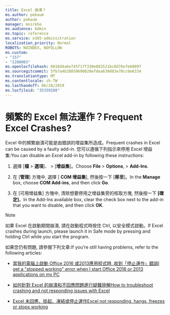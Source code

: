 ```yaml
---
title: Excel 崩潰？
ms.author: pebaum
author: pebaum
manager: mnirkhe
ms.audience: Admin
ms.topic: reference
ms.service: o365-administration
localization_priority: Normal
ROBOTS: NOINDEX, NOFOLLOW
ms.custom:
- "157"
- "2200003"
ms.openlocfilehash: 6010d4a6e745f17f330e883521bc8d76efe68097
ms.sourcegitcommit: 5fb7a4b28859690020efdea630d03e70cc0e6334
ms.translationtype: MT
ms.contentlocale: zh-TW
ms.lasthandoff: 06/28/2019
ms.locfileid: "35359288"
---
```

# <a name="frequent-excel-crashes"></a><span data-ttu-id="2395d-102">頻繁的 Excel 無法運作？</span><span class="sxs-lookup"><span data-stu-id="2395d-102">Frequent Excel Crashes?</span></span>

<span data-ttu-id="2395d-103">Excel 中的頻繁崩潰可能是由錯誤的增益集所造成。</span><span class="sxs-lookup"><span data-stu-id="2395d-103">Frequent crashes in Excel can be caused by a faulty add-in.</span></span> <span data-ttu-id="2395d-104">您可以遵循下列指示來停用 Excel 增益集:</span><span class="sxs-lookup"><span data-stu-id="2395d-104">You can disable an Excel add-in by following these instructions:</span></span>
  
1. <span data-ttu-id="2395d-105">選擇 [**檔** \> **選項**]、 \> [**增益集**]。</span><span class="sxs-lookup"><span data-stu-id="2395d-105">Choose **File** \> **Options**, \> **Add-Ins**.</span></span>

2. <span data-ttu-id="2395d-106">在 [**管理**] 方塊中, 選擇 [ **COM 增益集**], 然後按一下 [**移至**]。</span><span class="sxs-lookup"><span data-stu-id="2395d-106">In the **Manage** box, choose **COM Add-ins**, and then click **Go**.</span></span>

3. <span data-ttu-id="2395d-107">在 [可用增益集] 方塊中, 清除想要停用之增益集旁的核取方塊, 然後按一下 **[確定]**。</span><span class="sxs-lookup"><span data-stu-id="2395d-107">In the Add-Ins available box, clear the check box next to the add-in that you want to disable, and then click **OK**.</span></span>

> [!NOTE]
> <span data-ttu-id="2395d-108">如果 Excel 在啟動期間崩潰, 請在啟動程式時按住 Ctrl, 以安全模式啟動。</span><span class="sxs-lookup"><span data-stu-id="2395d-108">If Excel crashes during launch, please launch it in Safe mode by pressing and holding Ctrl while you start the program.</span></span>
  
<span data-ttu-id="2395d-109">如果您仍有問題, 請參閱下列文章:</span><span class="sxs-lookup"><span data-stu-id="2395d-109">If you're still having problems, refer to the following articles:</span></span>
  
- [<span data-ttu-id="2395d-110">當我的電腦上啟動 Office 2016 或2013應用程式時, 收到「停止運作」錯誤</span><span class="sxs-lookup"><span data-stu-id="2395d-110">I get a "stopped working" error when I start Office 2016 or 2013 applications on my PC</span></span>](https://support.office.com/article/52bd7985-4e99-4a35-84c8-2d9b8301a2fa.aspx)

- [<span data-ttu-id="2395d-111">如何針對 Excel 的崩潰和不回應問題進行疑難排解</span><span class="sxs-lookup"><span data-stu-id="2395d-111">How to troubleshoot crashing and not responding issues with Excel</span></span>](https://support.microsoft.com/help/2758592/how-to-troubleshoot-crashing-and-not-responding-issues-with-excel)

- [<span data-ttu-id="2395d-112">Excel 未回應、掛起、凍結或停止運作</span><span class="sxs-lookup"><span data-stu-id="2395d-112">Excel not responding, hangs, freezes or stops working</span></span>](https://support.office.com/article/37e7d3c9-9e84-40bf-a805-4ca6853a1ff4.aspx)
